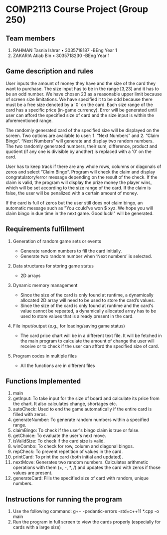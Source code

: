 # COMP2113 Course Project (Group 250)

## Team members
1. RAHMAN Tasnia Ishrar • 3035718187 -BEng Year 1
2. ZAKARIA Atiab Bin • 3035718230 -BEng Year 1 

## Game description and rules
User inputs the amount of money they have and the size of the card they want to purchase. The size input has to be in the range [3,23] and it has to be an odd number. We have chosen 23 as a reasonable upper limit because of screen size limitations. We have specified it to be odd because there must be a free size denoted by a '0' on the card. Each size range of the card has a specific price (in-game currency). Error will be generated until user can afford the specified size of card and the size input is within the aforementioned range. 

The randomly generated card of the specified size will be displayed on the screen. Two options are available to user: 1. “Next Numbers” and 2. “Claim Bingo”. “Next Numbers” will generate and display two random numbers. The two randomly generated numbers, their sum, difference, product and quotient (if any one is divisible by another) is replaced with a '0' on the card. 

User has to keep track if there are any whole rows, columns or diagonals of zeros and select “Claim Bingo”. Program will check the claim and display congratulatory/error message depending on the result of the check. If the claim is valid, the program will display the prize money the player wins, which will be set according to the size range of the card. If the claim is false, the user will be penalized with a certain amount of money. 

If the card is full of zeros but the user still does not claim bingo, an automatic message such as "You could've won $ xyz. We hope you will claim bingo in due time in the next game. Good luck!" will be generated.

## Requirements fulfillment
1. Generation of random game sets or events
    - Generate random numbers to fill the card initially.
    - Generate two random number when ‘Next numbers’ is selected.
    
2. Data structures for storing game status
    - 2D arrays
    
3. Dynamic memory management
   - Since the size of the card is only found at runtime, a dynamically allocated 2D array will need to be used to store the card’s values.
   - Since the size of the card is only found at runtime and the card's value cannot be repeated, a dynamically allocated array has to be used to store values that is already present in the card.
   
4. File input/output (e.g., for loading/saving game status)
    - The card price chart will be in a different text file. It will be fetched in the main program to calculate the amount of change         the user will receive or to check if the user can afford the specified size of card.
5. Program codes in multiple files
    - All the functions are in different files 


## Functions Implemented
1. main
2. getInput: To take input for the size of board and calculate its price from the chart. It also calculates change, shortages etc.
3. autoCheck: Used to end the game automatically if the entire card is filled with zeros.
4. generateNumber: To generate random numbers within a specified range.
5. claimBingo: To check if the user's bingo claim is true or false. 
6. getChoice: To evaluate the user's next move.
7. isValidSize: To check if the card size is valid.
8. winCombo: To check for row, column and diagonal bingos.
9. repCheck: To prevent repetition of values in the card.
10. printCard: To print the card (both initial and updated).
11. nextMove: Generates two random numbers. Calculates arithmetic operations with them (+, -, *, /) and updates the card with zeros if those values are present.
12. generateCard: Fills the specified size of card with random, unique numbers.


## Instructions for running the program
1. Use the following command: g++ -pedantic-errors -std=c++11 *.cpp -o main
2. Run the program in full screen to view the cards properly (especially for cards with a large size)

